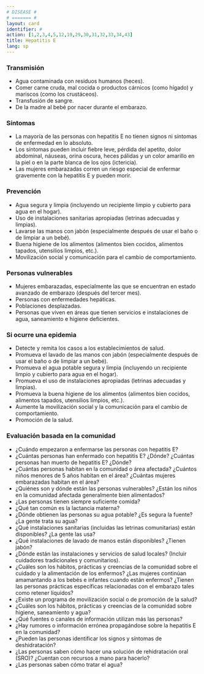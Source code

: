 ```yaml
---
# DISEASE #
# ======= #
layout: card
identifier: #
action: [1,2,3,4,5,12,19,29,30,31,32,33,34,43]
title: Hepatitis E
lang: sp
---
```


### Transmisión

- Agua contaminada con residuos humanos (heces).
- Comer carne cruda, mal cocida o productos cárnicos (como hígado) y mariscos (como los crustáceos).
- Transfusión de sangre.
- De la madre al bebé por nacer durante el embarazo.

### Síntomas

- La mayoría de las personas con hepatitis E no tienen signos ni síntomas de enfermedad en lo absoluto.
- Los síntomas pueden incluir fiebre leve, pérdida del apetito, dolor abdominal, náuseas, orina oscura, heces pálidas y un color amarillo en la piel o en la parte blanca de los ojos (ictericia).
- Las mujeres embarazadas corren un riesgo especial de enfermar gravemente con la hepatitis E y pueden morir.

### Prevención

- Agua segura y limpia (incluyendo un recipiente limpio y cubierto para agua en el hogar).
- Uso de instalaciones sanitarias apropiadas (letrinas adecuadas y limpias).
- Lavarse las manos con jabón (especialmente después de usar el baño o de limpiar a un bebé).
- Buena higiene de los alimentos (alimentos bien cocidos, alimentos tapados, utensilios limpios, etc.).
- Movilización social y comunicación para el cambio de comportamiento.

### Personas vulnerables

- Mujeres embarazadas, especialmente las que se encuentran en estado avanzado de embarazo (después del tercer mes).
- Personas con enfermedades hepáticas.
- Poblaciones desplazadas.
- Personas que viven en áreas que tienen servicios e instalaciones de agua, saneamiento e higiene deficientes.

### Si ocurre una epidemia

- Detecte y remita los casos a los establecimientos de salud.
- Promueva el lavado de las manos con jabón (especialmente después de usar el baño o de limpiar a un bebé).
- Promueva el agua potable segura y limpia (incluyendo un recipiente limpio y cubierto para agua en el hogar).
- Promueva el uso de instalaciones apropiadas (letrinas adecuadas y limpias). 
- Promueva la buena higiene de los alimentos (alimentos bien cocidos, alimentos tapados, utensilios limpios, etc.).
- Aumente la movilización social y la comunicación para el cambio de comportamiento. 
- Promoción de la salud.

### Evaluación basada en la comunidad

- ¿Cuándo empezaron a enfermarse las personas con hepatitis E? 
- ¿Cuántas personas han enfermado con hepatitis E? ¿Dónde? ¿Cuántas personas han muerto de hepatitis E? ¿Dónde?
- ¿Cuántas personas habitan en la comunidad o área afectada? ¿Cuántos niños menores de 5 años habitan en el área? ¿Cuántas mujeres embarazadas habitan en el área?
- ¿Quiénes son y dónde están las personas vulnerables? ¿Están los niños en la comunidad afectada generalmente bien alimentados?
- ¿Las personas tienen siempre suficiente comida?
- ¿Qué tan común es la lactancia materna?
- ¿Dónde obtienen las personas su agua potable? ¿Es segura la fuente? ¿La gente trata su agua?
- ¿Qué instalaciones sanitarias (incluidas las letrinas comunitarias) están disponibles? ¿La gente las usa?
- ¿Qué instalaciones de lavado de manos están disponibles? ¿Tienen jabón? 
- ¿Dónde están las instalaciones y servicios de salud locales? (Incluir cuidadores tradicionales y comunitarios).
- ¿Cuáles son los hábitos, prácticas y creencias de la comunidad sobre el cuidado y la alimentación de los enfermos? ¿Las mujeres continúan amamantando a los bebés e infantes cuando están enfermos? ¿Tienen las personas prácticas específicas relacionadas con el embarazo tales como retener líquidos?
- ¿Existe un programa de movilización social o de promoción de la salud?
- ¿Cuáles son los hábitos, prácticas y creencias de la comunidad sobre higiene, saneamiento y agua?
- ¿Qué fuentes o canales de información utilizan más las personas?
- ¿Hay rumores o información errónea propagándose sobre la hepatitis E en la comunidad? 
- ¿Pueden las personas identificar los signos y síntomas de deshidratación?
- ¿Las personas saben cómo hacer una solución de rehidratación oral (SRO)? ¿Cuentan con recursos a mano para hacerlo?
- ¿Las personas saben cómo tratar el agua?
